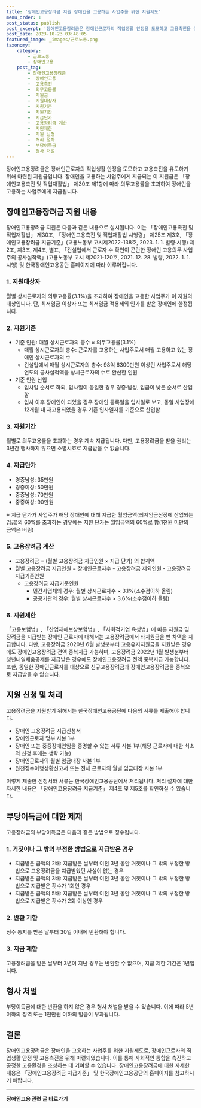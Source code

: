 ```yaml
---
title: '장애인고용장려금 지원 장애인을 고용하는 사업주를 위한 지원제도'
menu_order: 1
post_status: publish
post_excerpt: '장애인고용장려금은 장애인근로자의 직업생활 안정을 도모하고 고용촉진을 유도하기 위해 마련된 지원금입니다. 장애인을 고용하는 사업주에게 지급되는 이 지원금은  장애인고용촉진 및 직업재활법  제30조 제1항에 따라 의무고용률을 초과하여 장애인을 고용하는 사업주에게 지급됩니다.'
post_date: 2023-10-23 03:48:05
featured_image: _images/근로노동.png
taxonomy:
    category:
        - 근로노동
        - 장애인고용
    post_tag:
        - 장애인고용장려금
        -  장애인고용
        -  고용촉진
        -  의무고용률
        -  지원금
        -  지원대상자
        -  지원기준
        -  지원기간
        -  지급단가
        -  고용장려금 계산
        -  지원제한
        -  지원 신청
        -  처리 절차
        -  부당이득금
        -  형사 처벌
---
```



장애인고용장려금은 장애인근로자의 직업생활 안정을 도모하고 고용촉진을 유도하기 위해 마련된 지원금입니다. 장애인을 고용하는 사업주에게 지급되는 이 지원금은 「장애인고용촉진 및 직업재활법」 제30조 제1항에 따라 의무고용률을 초과하여 장애인을 고용하는 사업주에게 지급됩니다.

## 장애인고용장려금 지원 내용

장애인고용장려금 지원은 다음과 같은 내용으로 실시됩니다. 이는 「장애인고용촉진 및 직업재활법」 제30조, 「장애인고용촉진 및 직업재활법 시행령」 제25조 제3호, 「장애인고용장려금 지급기준」(고용노동부 고시제2022-138호, 2023. 1. 1. 발령·시행) 제2조, 제3조, 제4조, 별표, 「건설업에서 근로자 수 확인이 곤란한 장애인 고용의무 사업주의 공사실적액」(고용노동부 고시 제2021-120호, 2021. 12. 28. 발령, 2022. 1. 1. 시행) 및 한국장애인고용공단 홈페이지에 따라 이루어집니다.

### 1. 지원대상자

월별 상시근로자의 의무고용률(3.1%)을 초과하여 장애인을 고용한 사업주가 이 지원의 대상입니다. 단, 최저임금 이상자 또는 최저임금 적용제외 인가를 받은 장애인에 한정됩니다.

### 2. 지원기준

- 기준 인원: 매월 상시근로자의 총수 × 의무고용률(3.1%)
   - 매월 상시근로자의 총수: 근로자를 고용하는 사업주로서 매월 고용하고 있는 장애인 상시근로자의 수
   - 건설업에서 매월 상시근로자의 총수: 98억 6300만원 이상인 사업주로서 해당 연도의 공사실적액을 상시근로자의 수로 환산한 인원
- 기준 인원 산입
   - 입사일 순서로 하되, 입사일이 동일한 경우 경증·남성, 임금이 낮은 순서로 산입함
   - 입사 이후 장애인이 되었을 경우 장애인 등록일을 입사일로 보고, 동일 사업장에 12개월 내 재고용되었을 경우 기존 입사일자를 기준으로 산입함

### 3. 지원기간

월별로 의무고용률을 초과하는 경우 계속 지급됩니다. 다만, 고용장려금을 받을 권리는 3년간 행사하지 않으면 소멸시효로 지급받을 수 없습니다.

### 4. 지급단가

- 경증남성: 35만원
- 경증여성: 50만원
- 중증남성: 70만원
- 중증여성: 90만원

※ 지급 단가가 사업주가 해당 장애인에 대해 지급한 월임금액(최저임금산정에 산입되는 임금)의 60%를 초과하는 경우에는 지원 단가는 월임금액의 60%로 함(1천원 미만의 금액은 버림)

### 5. 고용장려금 계산

- 고용장려금 = (월별 고용장려금 지급인원 × 지급 단가) 의 합계액
- 월별 고용장려금 지급인원 = 장애인근로자수 - 고용장려금 제외인원 - 고용장려금 지급기준인원
   - 고용장려금 지급기준인원
      - 민간사업체의 경우: 월별 상시근로자수 × 3.1%(소수점이하 올림)
      - 공공기관의 경우: 월별 상시근로자수 × 3.6%(소수점이하 올림)

### 6. 지원제한

「고용보험법」, 「산업재해보상보험법」, 「사회적기업 육성법」에 따른 지원금 및 장려금을 지급받는 장애인 근로자에 대해서는 고용장려금에서 타지원금을 뺀 차액을 지급합니다. 다만, 고용장려금 2020년 6월 발생분부터 고용유지지원금을 지원받은 경우에도 장애인고용장려금 전액 중복지급 가능하며, 고용장려금 2022년 1월 발생분부터 청년내일채움공제를 지급받은 경우에도 장애인고용장려금 전액 중복지급 가능합니다. 또한, 동일한 장애인근로자를 대상으로 신규고용장려금과 장애인고용장려금을 중복으로 지급받을 수 없습니다.

## 지원 신청 및 처리

고용장려금을 지원받기 위해서는 한국장애인고용공단에 다음의 서류를 제출해야 합니다.

- 장애인 고용장려금 지급신청서
- 장애인근로자 명부 사본 1부
- 장애인 또는 중증장애인임을 증명할 수 있는 서류 사본 1부(해당 근로자에 대한 최초의 신청 후에는 생략 가능)
- 장애인근로자의 월별 임금대장 사본 1부
- 원천징수이행상황신고서 또는 전체 근로자의 월별 임금대장 사본 1부

이렇게 제출한 신청서와 서류는 한국장애인고용공단에서 처리됩니다. 처리 절차에 대한 자세한 내용은 「장애인고용장려금 지급기준」 제4조 및 제5조를 확인하실 수 있습니다.

## 부당이득금에 대한 제재

고용장려금의 부당이득금은 다음과 같은 방법으로 징수됩니다.

### 1. 거짓이나 그 밖의 부정한 방법으로 지급받은 경우

- 지급받은 금액의 2배: 지급받은 날부터 이전 3년 동안 거짓이나 그 밖의 부정한 방법으로 고용장려금을 지급받았던 사실이 없는 경우
- 지급받은 금액의 3배: 지급받은 날부터 이전 3년 동안 거짓이나 그 밖의 부정한 방법으로 지급받은 횟수가 1회인 경우
- 지급받은 금액의 5배: 지급받은 날부터 이전 3년 동안 거짓이나 그 밖의 부정한 방법으로 지급받은 횟수가 2회 이상인 경우

### 2. 반환 기한

징수 통지를 받은 날부터 30일 이내에 반환해야 합니다.

### 3. 지급 제한

고용장려금을 받은 날부터 3년이 지난 경우는 반환할 수 없으며, 지급 제한 기간은 1년입니다. 

## 형사 처벌

부당이득금에 대한 반환을 하지 않은 경우 형사 처벌을 받을 수 있습니다. 이에 따라 5년 이하의 징역 또는 1천만원 이하의 벌금이 부과됩니다.

## 결론

장애인고용장려금은 장애인을 고용하는 사업주를 위한 지원제도로, 장애인근로자의 직업생활 안정 및 고용촉진을 위해 마련되었습니다. 이를 통해 사회적인 통합을 촉진하고 공정한 고용환경을 조성하는 데 기여할 수 있습니다. 장애인고용장려금에 대한 자세한 내용은 「장애인고용장려금 지급기준」 및 한국장애인고용공단의 홈페이지를 참고하시기 바랍니다.


<!-- wp:separator -->
<hr class="wp-block-separator has-alpha-channel-opacity"/>
<!-- /wp:separator -->

<!-- wp:group {"backgroundColor":"base","layout":{"type":"constrained"}} -->
<div class="wp-block-group has-base-background-color has-background"><!-- wp:paragraph {"align":"center","fontSize":"medium"} -->
<p class="has-text-align-center has-large-font-size"><strong>장애인고용 관련 글 바로가기</strong></p>
<!-- /wp:paragraph -->


<!-- wp:latest-posts {"categories":[{"id":11037,"count":19,"description":"","link":"https://uknowlaw.com/category/%ec%9e%a5%ec%95%a0%ec%9d%b8%ea%b3%a0%ec%9a%a9/","name":"장애인고용","slug":"장애인고용","taxonomy":"category","parent":0,"meta":[],"_links":{"self":[{"href":"https://uknowlaw.com/wp-json/wp/v2/categories/11037"}],"collection":[{"href":"https://uknowlaw.com/wp-json/wp/v2/categories"}],"about":[{"href":"https://uknowlaw.com/wp-json/wp/v2/taxonomies/category"}],"wp:post_type":[{"href":"https://uknowlaw.com/wp-json/wp/v2/posts?categories=11037"}],"curies":[{"name":"wp","href":"https://api.w.org/{rel}","templated":true}]}}],"postsToShow":100,"excerptLength":28,"postLayout":"grid","columns":2,"featuredImageAlign":"left","featuredImageSizeSlug":"large","fontSize":18px} /--></div>
<!-- /wp:group -->